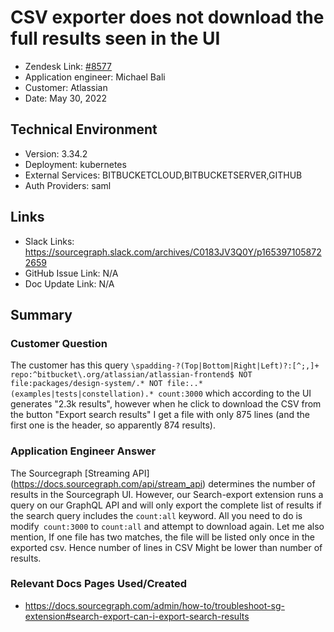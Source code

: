 
# CSV exporter does not download the full results seen in the UI <!-- Ticket Title  Hint: include keywords to make it searchable -->

- Zendesk Link: [#8577](https://sourcegraph.zendesk.com/agent/tickets/8577)
- Application engineer: Michael Bali
- Customer: Atlassian <!-- Redact if this contains personally identifying information -->
- Date: May 30, 2022

<!-- Data populated from integration, speak to Ben Gordon or Michael Bali if not working -->
<!-- During Internal team trial, fill missing data manually (we are waiting for all data to sync) -->

## Technical Environment
- Version: 3.34.2​
- Deployment: kubernetes
- External Services: BITBUCKETCLOUD,BITBUCKETSERVER,GITHUB
- Auth Providers: saml


## Links
<!-- Data for application engineer manual entry -->
- Slack Links: https://sourcegraph.slack.com/archives/C0183JV3Q0Y/p1653971058722659
- GitHub Issue Link: N/A
- Doc Update Link: N/A

## Summary
### Customer Question
The customer has this query `\spadding-?(Top|Bottom|Right|Left)?:[^;,]+ repo:^bitbucket\.org/atlassian/atlassian-frontend$ NOT file:packages/design-system/.* NOT file:..*(examples|tests|constellation).* count:3000` which according to the UI generates "2.3k results", however when he click to download the CSV from the button "Export search results" I get a file with only 875 lines (and the first one is the header, so apparently 874 results).

### Application Engineer Answer
The Sourcegraph [Streaming API] (https://docs.sourcegraph.com/api/stream_api) determines the number of results in the Sourcegraph UI. However, our Search-export extension runs a query on our GraphQL API and will only export the complete list of results if the search query includes the `count:all` keyword.
All you need to do is modify` count:3000` to `count:all` and attempt to download again. Let me also mention, If one file has two matches, the file will be listed only once in the exported csv. Hence number of lines in CSV Might be lower than number of results.

### Relevant Docs Pages Used/Created
- https://docs.sourcegraph.com/admin/how-to/troubleshoot-sg-extension#search-export-can-i-export-search-results

<!-- Once complete, upload a copy to https://github.com/sourcegraph/support-tools-internal/tree/main/resolved-tickets as a .md file -->
<!-- Name the file 8577.md -->
